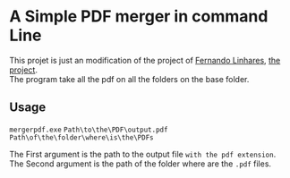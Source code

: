 # A Simple PDF merger in command Line
This projet is just an modification of the project of [Fernando Linhares](https://github.com/Fernando-Linhares), [the project](https://github.com/Fernando-Linhares/MergerPdf).  
The program take all the pdf on all the folders on the base folder.
## Usage

`mergerpdf.exe` `Path\to\the\PDF\output.pdf` `Path\of\the\folder\where\is\the\PDFs`

The First argument is the path to the output file `with the pdf extension`.  
The Second argument is the path of the folder where are the `.pdf` files.